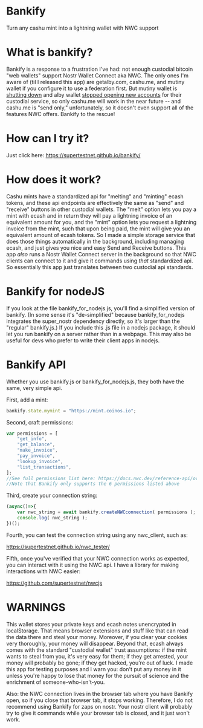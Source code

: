 # Bankify
Turn any cashu mint into a lightning wallet with NWC support

# What is bankify?
Bankify is a response to a frustration I've had: not enough custodial bitcoin "web wallets" support Nostr Wallet Connect aka NWC. The only ones I'm aware of (til I released this app) are getalby.com, cashu.me, and mutiny wallet if you configure it to use a federation first. But mutiny wallet is [shutting down](https://blog.mutinywallet.com/mutiny-wallet-is-shutting-down/) and alby wallet [stopped opening new accounts](https://stacker.news/items/640256) for their custodial service, so only cashu.me will work in the near future -- and cashu.me is "send only," unfortunately, so it doesn't even support all of the features NWC offers. Bankify to the rescue!

# How can I try it?
Just click here: https://supertestnet.github.io/bankify/

# How does it work?
Cashu mints have a standardized api for "melting" and "minting" ecash tokens, and these api endpoints are effectively the same as "send" and "receive" buttons in other custodial wallets. The "melt" option lets you pay a mint with ecash and in return they will pay a lightning invoice of an equivalent amount for you, and the "mint" option lets you request a lightning invoice from the mint, such that upon being paid, the mint will give you an equivalent amount of ecash tokens. So I made a simple storage service that does those things automatically in the background, including managing ecash, and just gives you nice and easy Send and Receive buttons. This app *also* runs a Nostr Wallet Connect server in the background so that NWC clients can connect to it and give it commands using *that* standardized api. So essentially this app just translates between two custodial api standards.

# Bankify for nodeJS
If you look at the file bankify_for_nodejs.js, you'll find a simplified version of bankify. (In some sense it's "de-simplified" because bankify_for_nodejs integrates the super_nostr dependency directly, so it's larger than the "regular" bankify.js.) If you include this .js file in a nodejs package, it should let you run bankify on a server rather than in a webpage. This may also be useful for devs who prefer to write their client apps in nodejs.

# Bankify API
Whether you use bankify.js or bankify_for_nodejs.js, they both have the same, very simple api.

First, add a mint:

```javascript
bankify.state.mymint = "https://mint.coinos.io";
```

Second, craft permissions:

```javascript
var permissions = [
    "get_info",
    "get_balance",
    "make_invoice",
    "pay_invoice",
    "lookup_invoice",
    "list_transactions",
];
//See full permissions list here: https://docs.nwc.dev/reference-api/overview
//Note that Bankify only supports the 6 permissions listed above
```

Third, create your connection string:

```javascript
(async()=>{
    var nwc_string = await bankify.createNWCconnection( permissions );
    console.log( nwc_string );
})();
```

Fourth, you can test the connection string using any nwc_client, such as:

https://supertestnet.github.io/nwc_tester/

Fifth, once you've verified that your NWC connection works as expected, you can interact with it using the NWC api. I have a library for making interactions with NWC easier:

https://github.com/supertestnet/nwcjs

# WARNINGS
This wallet stores your private keys and ecash notes unencrypted in localStorage. That means browser extensions and stuff like that can read the data there and steal your money. Moreover, if you clear your cookies very thoroughly, your money will disappear. Beyond that, ecash always comes with the standard "custodial wallet" trust assumptions: if the mint wants to steal from you, it's very easy for them; if they get arrested, your money will probably be gone; if they get hacked, you're out of luck. I made this app for testing purposes and I warn you: don't put any money in it unless you're happy to lose that money for the pursuit of science and the enrichment of someone-who-isn't-you.

Also: the NWC connection lives in the browser tab where you have Bankify open, so if you close that browser tab, it stops working. Therefore, I do not recommend using Bankify for zaps on nostr. Your nostr client will probably try to give it commands while your browser tab is closed, and it just won't work.
